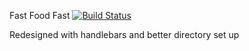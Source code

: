 Fast Food Fast [![Build Status](https://travis-ci.org/dokenedgar/FFF-Handlebars.svg?branch=master)](https://travis-ci.org/dokenedgar/FFF-Handlebars)

Redesigned with handlebars and better directory set up